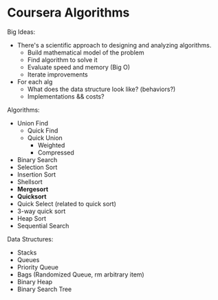 # Coursera Algorithms

Big Ideas:
  - There's a scientific approach to designing and analyzing algorithms.
    - Build mathematical model of the problem
    - Find algorithm to solve it
    - Evaluate speed and memory (Big O)
    - Iterate improvements
  - For each alg
    - What does the data structure look like? (behaviors?)
    - Implementations && costs?

Algorithms:
  - Union Find
    - Quick Find
    - Quick Union
      - Weighted
      - Compressed
  - Binary Search
  - Selection Sort
  - Insertion Sort
  - Shellsort
  - **Mergesort**
  - **Quicksort**
  - Quick Select (related to quick sort)
  - 3-way quick sort
  - Heap Sort
  - Sequential Search

Data Structures:
  - Stacks
  - Queues
  - Priority Queue
  - Bags (Randomized Queue, rm arbitrary item)
  - Binary Heap
  - Binary Search Tree
